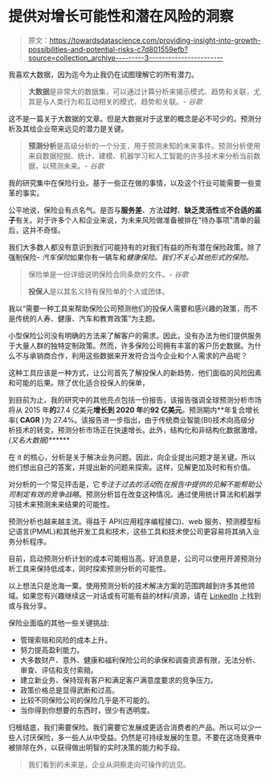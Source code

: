 # 提供对增长可能性和潜在风险的洞察

> 原文：<https://towardsdatascience.com/providing-insight-into-growth-possibilities-and-potential-risks-c7d801559efb?source=collection_archive---------3----------------------->

我喜欢大数据，因为迄今为止我仍在试图理解它的所有潜力。

> **大数据**是非常大的数据集，可以通过计算分析来揭示模式、趋势和关联，尤其是与人类行为和互动相关的模式、趋势和关联。- *谷歌*

这不是一篇关于大数据的文章。但是大数据对于这里的概念是必不可少的。预测分析及其给企业带来远见的潜力是关键。

> **预测分析**是高级分析的一个分支，用于预测未知的未来事件。预测分析使用来自数据挖掘、统计、建模、机器学习和人工智能的许多技术来分析当前数据，以预测未来。- *谷歌*

我的研究集中在保险行业。基于一些正在做的事情，以及这个行业可能需要一些变革的事实。

公平地说，保险业有点名气。是否与**服务差**、方法**过时**、**缺乏灵活性**或**不合适的盖子**有关。对于许多个人和企业来说，为未来风险做准备被排在“待办事项”清单的最后，这并不奇怪。

我们大多数人都没有意识到我们可能持有的对我们有益的所有潜在保险政策。除了强制保险- *汽车保险*如果你有一辆车和*健康保险。我们不关心其他形式的保险。*

> 保险单是一份详细说明保险合同条款的文件。- *谷歌*
> 
> **投保人**是以其名义持有保险单的个人或团体。

我以“需要一种工具来帮助保险公司预测他们的投保人需要和感兴趣的政策，而不是传统的人寿、健康、汽车和教育政策”为主题。

小型保险公司没有明确的方法来了解客户的需求。因此，没有办法为他们提供服务于大量人群的独特定制政策。然而，许多保险公司拥有丰富的客户历史数据。为什么不与承销商合作，利用这些数据来开发符合当今企业和个人需求的产品呢？

这种工具应该是一种方式，让公司首先了解投保人的新趋势、他们面临的风险因素和可能的后果。除了优化适合投保人的保单，

到目前为止，我的研究中的其他亮点包括一份报告，该报告强调全球预测分析市场将从 2015 年**的**27.4 亿美元**增长到 2020 年**的**92 亿美元**。预测期内**年复合增长率( **CAGR** )为 27.4%。该报告进一步指出，由于传统商业智能(BI)技术向高级分析技术的转变，预测分析市场正在快速增长。此外，结构化和非结构化数据激增。*(又名大数据)*******

在 it 的核心，分析是关于解决业务问题。因此，向企业提出问题才是关键。所以他们想出自己的答案，并提出新的问题来探索。这样，见解更加及时和有价值。

对分析的一个常见抨击是，它*专注于过去的活动*而*在报告中提供的见解不能帮助公司制定有效的竞争战略*。预测分析旨在改变这种情况。通过使用统计算法和机器学习技术来预测未来结果的可能性。

预测分析也越来越主流。得益于 API(应用程序编程接口)、web 服务、预测模型标记语言(PMML)和其他开发工具和技术，这些工具和技术使公司更容易将其纳入业务分析程序。

目前，启动预测分析计划的成本可能相当高。好消息是，公司可以使用开源预测分析工具来保持低成本，同时探索预测分析的可能性。

以上想法只是沧海一粟。使用预测分析的技术解决方案的范围跨越到许多其他领域。如果您有兴趣继续这一对话或有可能有益的材料/资源，请在 [LinkedIn](https://www.linkedin.com/in/hazel-apondi/) 上找到或与我分享。

保险业面临的其他一些关键挑战:

*   管理索赔和风险的成本上升。
*   努力提高盈利能力。
*   大多数财产、意外、健康和福利保险公司的承保和调查资源有限，无法分析、审查、评估和支付索赔。
*   建立新业务、保持现有客户和满足客户满意度要求的竞争压力。
*   政策价格总是显得武断和过高。
*   比较不同保险公司的保险几乎是不可能的。
*   当你得到你想要的东西时，很少有透明度。

归根结底，我们需要保险。我们需要它发展成更适合消费者的产品。所以可以少一些人讨厌保险，多一些人从中受益。仍然是可持续发展的生意。不要在这场竞赛中被排除在外，以获得做出明智的实时决策的能力和手段。

> 我们看到的未来是，企业从洞察走向可操作的远见。